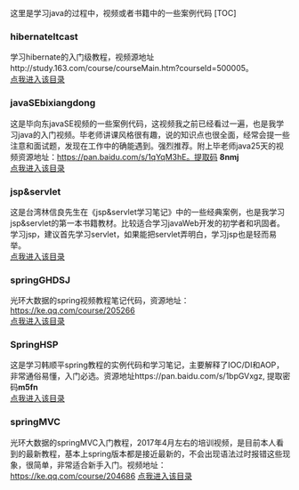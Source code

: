 这里是学习java的过程中，视频或者书籍中的一些案例代码
[TOC]
### hibernateItcast
学习hibernate的入门级教程，视频源地址http://study.163.com/course/courseMain.htm?courseId=500005。<br>
[点我进入该目录](https://github.com/weiliangchun/JavaCode/tree/master/hibernateItcast)

### javaSEbixiangdong
这是毕向东javaSE视频的一些案例代码，这视频我之前已经看过一遍，也是我学习java的入门视频。毕老师讲课风格很有趣，说的知识点也很全面，经常会提一些注意和面试题，发现在工作中的确能遇到。强烈推荐。附上毕老师java25天的视频资源地址：https://pan.baidu.com/s/1qYqM3hE。提取码 **8nmj**<br>
[点我进入该目录](https://github.com/weiliangchun/JavaCode/tree/master/javaSEbixiangdong)
### jsp&servlet
这是台湾林信良先生在《jsp&servlet学习笔记》中的一些经典案例，也是我学习jsp&servlet的第一本书籍教材。比较适合学习javaWeb开发的初学者和巩固者。学习jsp，建议首先学习servlet，如果能把servlet弄明白，学习jsp也是轻而易举。<br>[点我进入该目录](https://github.com/weiliangchun/JavaCode/tree/master/jsp%26servlet)

### springGHDSJ
光环大数据的spring视频教程笔记代码，资源地址：https://ke.qq.com/course/205266<br>
[点我进入该目录](https://github.com/weiliangchun/JavaCode/tree/master/springGHDSJ)

### SpringHSP
这是学习韩顺平spring教程的实例代码和学习笔记，主要解释了IOC/DI和AOP，非常通俗易懂，入门必选。资源地址https://pan.baidu.com/s/1bpGVxgz, 提取密码**m5fn**<br>
[点我进入该目录](https://github.com/weiliangchun/JavaCode/tree/master/SpringHSP)

### springMVC
光环大数据的springMVC入门教程，2017年4月左右的培训视频，是目前本人看到的最新教程，基本上spring版本都是接近最新的，不会出现语法过时报错这些现象，很简单，非常适合新手入门。视频地址：https://ke.qq.com/course/204686 
[点我进入该目录](https://github.com/weiliangchun/JavaCode/tree/master/springMVC)